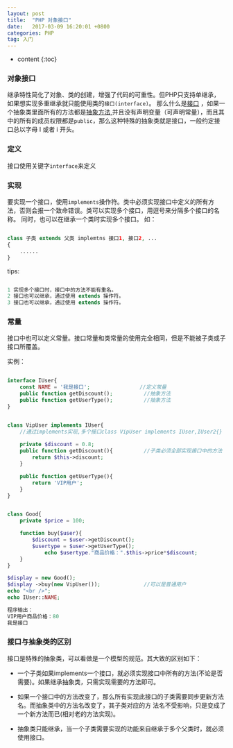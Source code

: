 ```yaml
---
layout: post
title:  "PHP 对象接口"
date:   2017-03-09 16:20:01 +0800
categories: PHP
tag: 入门
---
```


* content
{:toc}

### 对象接口

继承特性简化了对象、类的创建，增强了代码的可重性。但PHP只支持单继承，如果想实现多重继承就只能使用类的`接口(interface)`。
那么什么是[接口](http://www.php.net/manual/zh/language.oop5.interfaces.php) ，如果一个抽象类里面所有的方法都是[抽象方法](https://lintaoonline.github.io/2017/02/24/php-abstract/),并且没有声明变量（可声明常量），而且其中的所有的成员权限都是`public`，那么这种特殊的抽象类就是接口，一般约定接口总以字母 I 或者 i 开头。


### 定义

接口使用关键字`interface`来定义


### 实现

要实现一个接口，使用`implements`操作符。类中必须实现接口中定义的所有方法，否则会报一个致命错误。类可以实现多个接口，用逗号来分隔多个接口的名称。
同时，也可以在继承一个类时实现多个接口。
如：

```php

class 子类 extends 父类 implemtns 接口1, 接口2, ...
{
    ......
}

```


tips:

```php

1 实现多个接口时，接口中的方法不能有重名。
2 接口也可以继承，通过使用 extends 操作符。
3 接口也可以继承，通过使用 extends 操作符。

```


### 常量

接口中也可以定义常量。接口常量和类常量的使用完全相同，但是不能被子类或子接口所覆盖。


实例：

```php

interface IUser{
	const NAME = '我是接口';				//定义常量
	public function getDiscount();			//抽象方法
	public function getUserType();			//抽象方法
}


class VipUser implements IUser{
	//通过implements实现,多个接口class VipUser implements IUser,IUser2{}
	
	private $discount = 0.8;
	public function getDiscount(){			//子类必须全部实现接口中的方法
		return $this->discount;
	}

	public function getUserType(){
		return 'VIP用户';
	}
}


class Good{
	private $price = 100;

	function buy($user){
		$discount = $user->getDiscount();
		$usertype = $user->getUserType();
        	echo $usertype."商品价格：".$this->price*$discount;
	}
}

$display = new Good();
$display ->buy(new VipUser());				//可以是普通用户
echo "<br />";
echo IUser::NAME;

程序输出：
VIP用户商品价格：80
我是接口

```


### 接口与抽象类的区别

接口是特殊的抽象类，可以看做是一个模型的规范。其大致的区别如下：

* 一个子类如果implements一个接口，就必须实现接口中所有的方法(不论是否需要)。如果继承抽象类，只需实现需要的方法即可。

* 如果一个接口中的方法改变了，那么所有实现此接口的子类需要同步更新方法名。而抽象类中的方法名改变了，其子类对应的方
法名不受影响，只是变成了一个新方法而已(相对老的方法实现)。

* 抽象类只能继承，当一个子类需要实现的功能来自继承于多个父类时，就必须使用接口。



